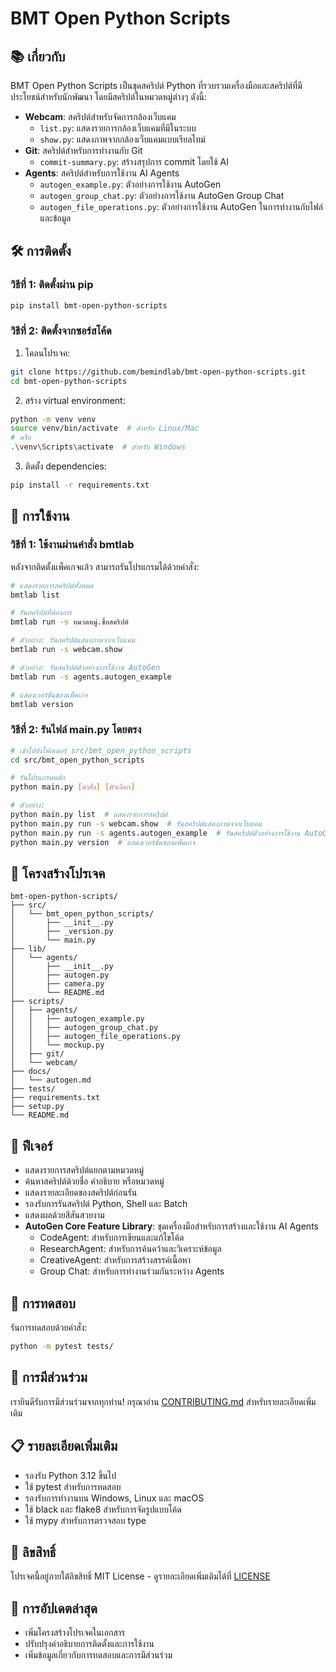 # BMT Open Python Scripts

## 📚 เกี่ยวกับ
BMT Open Python Scripts เป็นชุดสคริปต์ Python ที่รวบรวมเครื่องมือและสคริปต์ที่มีประโยชน์สำหรับนักพัฒนา โดยมีสคริปต์ในหมวดหมู่ต่างๆ ดังนี้:

- **Webcam**: สคริปต์สำหรับจัดการกล้องเว็บแคม
  - `list.py`: แสดงรายการกล้องเว็บแคมที่มีในระบบ
  - `show.py`: แสดงภาพจากกล้องเว็บแคมแบบเรียลไทม์
- **Git**: สคริปต์สำหรับการทำงานกับ Git
  - `commit-summary.py`: สร้างสรุปการ commit โดยใช้ AI
- **Agents**: สคริปต์สำหรับการใช้งาน AI Agents
  - `autogen_example.py`: ตัวอย่างการใช้งาน AutoGen
  - `autogen_group_chat.py`: ตัวอย่างการใช้งาน AutoGen Group Chat
  - `autogen_file_operations.py`: ตัวอย่างการใช้งาน AutoGen ในการทำงานกับไฟล์และข้อมูล

## 🛠️ การติดตั้ง

### วิธีที่ 1: ติดตั้งผ่าน pip
```bash
pip install bmt-open-python-scripts
```

### วิธีที่ 2: ติดตั้งจากซอร์สโค้ด
1. โคลนโปรเจค:
```bash
git clone https://github.com/bemindlab/bmt-open-python-scripts.git
cd bmt-open-python-scripts
```

2. สร้าง virtual environment:
```bash
python -m venv venv
source venv/bin/activate  # สำหรับ Linux/Mac
# หรือ
.\venv\Scripts\activate  # สำหรับ Windows
```

3. ติดตั้ง dependencies:
```bash
pip install -r requirements.txt
```

## 🚀 การใช้งาน

### วิธีที่ 1: ใช้งานผ่านคำสั่ง bmtlab
หลังจากติดตั้งแพ็คเกจแล้ว สามารถรันโปรแกรมได้ด้วยคำสั่ง:
```bash
# แสดงรายการสคริปต์ทั้งหมด
bmtlab list

# รันสคริปต์ที่ต้องการ
bmtlab run -s หมวดหมู่.ชื่อสคริปต์

# ตัวอย่าง: รันสคริปต์แสดงภาพจากเว็บแคม
bmtlab run -s webcam.show

# ตัวอย่าง: รันสคริปต์ตัวอย่างการใช้งาน AutoGen
bmtlab run -s agents.autogen_example

# แสดงเวอร์ชันของแพ็คเกจ
bmtlab version
```

### วิธีที่ 2: รันไฟล์ main.py โดยตรง
```bash
# เข้าไปยังโฟลเดอร์ src/bmt_open_python_scripts
cd src/bmt_open_python_scripts

# รันโปรแกรมหลัก
python main.py [คำสั่ง] [ตัวเลือก]

# ตัวอย่าง:
python main.py list  # แสดงรายการสคริปต์
python main.py run -s webcam.show  # รันสคริปต์แสดงภาพจากเว็บแคม
python main.py run -s agents.autogen_example  # รันสคริปต์ตัวอย่างการใช้งาน AutoGen
python main.py version  # แสดงเวอร์ชันของแพ็คเกจ
```

## 📁 โครงสร้างโปรเจค
```
bmt-open-python-scripts/
├── src/
│   └── bmt_open_python_scripts/
│       ├── __init__.py
│       ├── _version.py
│       └── main.py
├── lib/
│   └── agents/
│       ├── __init__.py
│       ├── autogen.py
│       ├── camera.py
│       └── README.md
├── scripts/
│   ├── agents/
│   │   ├── autogen_example.py
│   │   ├── autogen_group_chat.py
│   │   ├── autogen_file_operations.py
│   │   └── mockup.py
│   ├── git/
│   └── webcam/
├── docs/
│   └── autogen.md
├── tests/
├── requirements.txt
├── setup.py
└── README.md
```

## 🎯 ฟีเจอร์
- แสดงรายการสคริปต์แยกตามหมวดหมู่
- ค้นหาสคริปต์ด้วยชื่อ คำอธิบาย หรือหมวดหมู่
- แสดงรายละเอียดของสคริปต์ก่อนรัน
- รองรับการรันสคริปต์ Python, Shell และ Batch
- แสดงผลด้วยสีสันสวยงาม
- **AutoGen Core Feature Library**: ชุดเครื่องมือสำหรับการสร้างและใช้งาน AI Agents
  - CodeAgent: สำหรับการเขียนและแก้ไขโค้ด
  - ResearchAgent: สำหรับการค้นคว้าและวิเคราะห์ข้อมูล
  - CreativeAgent: สำหรับการสร้างสรรค์เนื้อหา
  - Group Chat: สำหรับการทำงานร่วมกันระหว่าง Agents

## 📝 การทดสอบ
รันการทดสอบด้วยคำสั่ง:
```bash
python -m pytest tests/
```

## 🤝 การมีส่วนร่วม
เรายินดีรับการมีส่วนร่วมจากทุกท่าน! กรุณาอ่าน [CONTRIBUTING.md](CONTRIBUTING.md) สำหรับรายละเอียดเพิ่มเติม

## 📋 รายละเอียดเพิ่มเติม
- รองรับ Python 3.12 ขึ้นไป
- ใช้ pytest สำหรับการทดสอบ
- รองรับการทำงานบน Windows, Linux และ macOS
- ใช้ black และ flake8 สำหรับการจัดรูปแบบโค้ด
- ใช้ mypy สำหรับการตรวจสอบ type

## 📄 ลิขสิทธิ์
โปรเจคนี้อยู่ภายใต้ลิขสิทธิ์ MIT License - ดูรายละเอียดเพิ่มเติมได้ที่ [LICENSE](LICENSE)

## 🔄 การอัปเดตล่าสุด
- เพิ่มโครงสร้างโปรเจคในเอกสาร
- ปรับปรุงคำอธิบายการติดตั้งและการใช้งาน
- เพิ่มข้อมูลเกี่ยวกับการทดสอบและการมีส่วนร่วม
